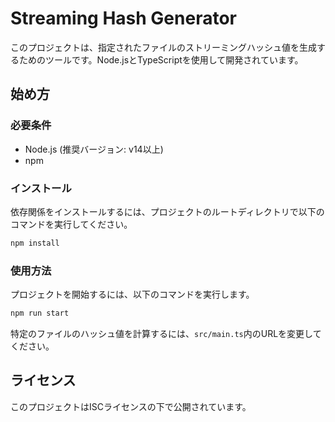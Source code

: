 # Streaming Hash Generator

このプロジェクトは、指定されたファイルのストリーミングハッシュ値を生成するためのツールです。Node.jsとTypeScriptを使用して開発されています。

## 始め方

### 必要条件

- Node.js (推奨バージョン: v14以上)
- npm

### インストール

依存関係をインストールするには、プロジェクトのルートディレクトリで以下のコマンドを実行してください。

```bash
npm install
```

### 使用方法

プロジェクトを開始するには、以下のコマンドを実行します。

```bash
npm run start
```

特定のファイルのハッシュ値を計算するには、`src/main.ts`内のURLを変更してください。

## ライセンス

このプロジェクトはISCライセンスの下で公開されています。
